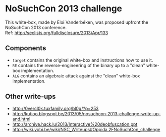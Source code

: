 # NoSuchCon 2013 challenge

This white-box, made by Eloi Vanderbéken, was proposed upfront the NoSuchCon 2013 conference.  
Ref: http://seclists.org/fulldisclosure/2013/Apr/133

Components
----------

* `target` contains the original white-box and instructions how to use it.
* `RE` contains the reverse-engineering of the binary up to a "clean" white-box implementation.
* `ALG` contains an algebraic attack against the "clean" white-box implementation.

Other write-ups
---------------

* http://0vercl0k.tuxfamily.org/bl0g/?p=253
* http://kutioo.blogspot.be/2013/05/nosuchcon-2013-challenge-write-up-and.html
* http://archive.hack.lu/2013/Interactive%20deobfuscation.ppt
* http://wiki.yobi.be/wiki/NSC_Writeups#Oppida.2FNoSuchCon_challenge
